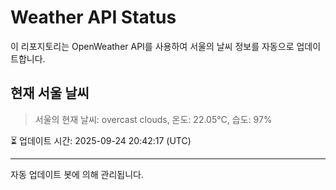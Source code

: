 
# Weather API Status

이 리포지토리는 OpenWeather API를 사용하여 서울의 날씨 정보를 자동으로 업데이트합니다.

## 현재 서울 날씨
> 서울의 현재 날씨: overcast clouds, 온도: 22.05°C, 습도: 97%

⏳ 업데이트 시간: 2025-09-24 20:42:17 (UTC)

---
자동 업데이트 봇에 의해 관리됩니다.
